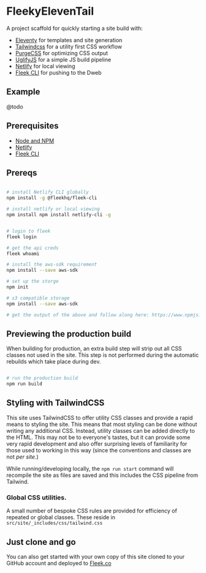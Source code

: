 # FleekyElevenTail

A project scaffold for quickly starting a site build with:

- [Eleventy](https://11ty.dev) for templates and site generation
- [Tailwindcss](https://tailwindcss.com) for a utility first CSS workflow
- [PurgeCSS](https://www.purgecss.com/) for optimizing CSS output
- [UglifyJS](https://www.npmjs.com/package/uglify-js) for a simple JS build pipeline
- [Netlify](https://www.npmjs.com/package/netlify-cli) for local viewing
- [Fleek CLI](https://docs.fleek.co/storage/fleek-storage-js/) for pushing to the Dweb





## Example
@todo

## Prerequisites

- [Node and NPM](https://nodejs.org/)
- [Netlify](https://www.npmjs.com/package/netlify-cli)
- [Fleek CLI](https://www.npmjs.com/package/@fleekhq/fleek-cli)


## Prereqs

```bash

# install Netlify CLI globally
npm install -g @fleekhq/fleek-cli

# install netlify or local viewing
npm install npm install netlify-cli -g


# login to fleek
fleek login

# get the api creds
fleek whoami

# install the aws-sdk requirement
npm install --save aws-sdk

# set up the storge
npm init

# s3 compatible storage
npm install --save aws-sdk

# get the output of the above and follow along here: https://www.npmjs.com/package/@fleekhq/fleek-cli

```


## Previewing the production build

When building for production, an extra build step will strip out all CSS classes not used in the site. This step is not performed during the automatic rebuilds which take place during dev.

```bash

# run the production build
npm run build
```


## Styling with TailwindCSS

This site uses TailwindCSS to offer utility CSS classes and provide a rapid means to styling the site. This means that most styling can be done without writing any additional CSS. Instead, utility classes can be added directly to the HTML. This may not be to everyone's tastes, but it can provide some very rapid development and also offer surprising levels of familiarity for those used to working in this way (since the conventions and classes are not _per site_.)

While running/developing locally, the `npm run start` command will recompile the site as files are saved and this includes the CSS pipeline from Tailwind.

### Global CSS utilities.

A small number of bespoke CSS rules are provided for efficiency of repeated or global classes. These reside in `src/site/_includes/css/tailwind.css`


## Just clone and go

You can also get started with your own copy of this site cloned to your GitHub account and deployed to [Fleek.co](http://fleek.co?c=edmooney.dev) 

